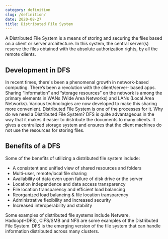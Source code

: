 ```yaml
---
category: definition
slug: /definition/
date: 2020-08-27
title: Distributed File System
---
```


A Distributed File System is a means of storing and securing the files based on a client or server architecture. In this system, the central server(s) reserve the files obtained with the absolute authorization rights, by all the remote clients.

## Development in DFS
In recent times, there's been a phenomenal growth in network-based computing.  There’s been a revolution with the client/server- based apps. Sharing “information” and “storage resources” on the network is among the primary elements in WANs (Wide Area Networks) and LANs (Local Area Networks). Various technologies are now developed to make this sharing more convenient. Distributed File System is one of the processes for it. 
Why do we need a Distributed File System?
DFS is quite advantageous in the way that it makes it easier to distribute the documents to many clients. It gives a centralized storage system and ensures that the client machines do not use the resources for storing files.

## Benefits of a DFS 
Some of the benefits of utilizing a distributed file system include: 
- A consistent and unified view of shared resources and folders
- Multi-user, remote/local file sharing
- Availability of data even upon failure of disk drive or the server
- Location independence and data access transparency
- File location transparency and efficient load balancing
- Reorganized load balancing & file location transparency
- Administrative flexibility and increased security
- Increased interoperability and stability

Some examples of distributed file systems include Netware, Hadoop(HDFS), CIFS/SMB and NFS are some examples of the Distributed File System. DFS is the emerging version of the file system that can handle information distributed across many clusters.
